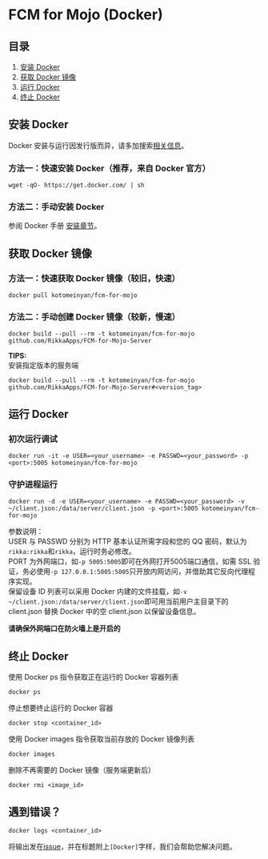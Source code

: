 # FCM for Mojo (Docker)

## 目录
1. [安装 Docker](#安装-docker)
2. [获取 Docker 镜像](#获取-Docker-镜像)
3. [运行 Docker](#运行-docker)
4. [终止 Docker](#终止-docker)

## 安装 Docker

Docker 安装与运行因发行版而异，请多加搜索[相关信息](https://docs.docker.com)。

### 方法一：快速安装 Docker（推荐，来自 Docker 官方）

```
wget -qO- https://get.docker.com/ | sh
```

### 方法二：手动安装 Docker

参阅 Docker 手册 [安装章节](https://docs.docker.com/engine/installation/#supported-platforms)。

## 获取 Docker 镜像

### 方法一：快速获取 Docker 镜像（较旧，快速）

```
docker pull kotomeinyan/fcm-for-mojo
```

### 方法二：手动创建 Docker 镜像（较新，慢速）

```
docker build --pull --rm -t kotomeinyan/fcm-for-mojo github.com/RikkaApps/FCM-for-Mojo-Server
```

**TIPS:**  
安装指定版本的服务端
```
docker build --pull --rm -t kotomeinyan/fcm-for-mojo github.com/RikkaApps/FCM-for-Mojo-Server#<version_tag>
```

## 运行 Docker

### 初次运行调试

```
docker run -it -e USER=<your_username> -e PASSWD=<your_password> -p <port>:5005 kotomeinyan/fcm-for-mojo
```

### 守护进程运行

```
docker run -d -e USER=<your_username> -e PASSWD=<your_password> -v ~/client.json:/data/server/client.json -p <port>:5005 kotomeinyan/fcm-for-mojo
```

参数说明：  
USER 与 PASSWD 分别为 HTTP 基本认证所需字段和您的 QQ 密码，默认为`rikka:rikka`和`rikka`，运行时务必修改。  
PORT 为外网端口，如`-p 5005:5005`即可在外网打开5005端口通信，如需 SSL 验证，务必使用`-p 127.0.0.1:5005:5005`只开放内网访问，并借助其它反向代理程序实现。  
保留设备 ID 列表可以采用 Docker 内建的文件挂载，如`-v ~/client.json:/data/server/client.json`即可用当前用户主目录下的 client.json 替换 Docker 中的空 client.json 以保留设备信息。

**请确保外网端口在防火墙上是开启的**

## 终止 Docker

使用 Docker ps 指令获取正在运行的 Docker 容器列表

```
docker ps
```

停止想要终止运行的 Docker 容器

```
docker stop <container_id>
```

使用 Docker images 指令获取当前存放的 Docker 镜像列表

```
docker images
```

删除不再需要的 Docker 镜像（服务端更新后）

```
docker rmi <image_id>
```

## 遇到错误？

```
docker logs <container_id>
```

将输出发在[issue](https://github.com/RikkaW/FCM-for-Mojo-Server/issues/new)，并在标题附上`[Docker]`字样，我们会帮助您解决问题。
